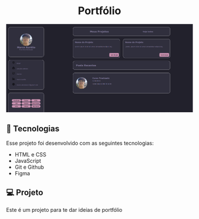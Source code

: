 <h1 align="center"> Portfólio </h1>


<p align="center">
  <img alt="License" src="./assets/captura_tela.png">
</p>

## 🚀 Tecnologias

Esse projeto foi desenvolvido com as seguintes tecnologias:

- HTML e CSS
- JavaScript
- Git e Github
- Figma

## 💻 Projeto

Este é um projeto para te dar ideias de portfólio



